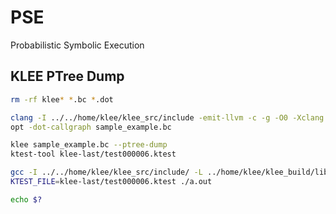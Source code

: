 # PSE 

Probabilistic Symbolic Execution

## KLEE PTree Dump

```bash 
rm -rf klee* *.bc *.dot

clang -I ../../home/klee/klee_src/include -emit-llvm -c -g -O0 -Xclang -disable-O0-optnone sample_example.cpp
opt -dot-callgraph sample_example.bc

klee sample_example.bc --ptree-dump
ktest-tool klee-last/test000006.ktest

gcc -I ../../home/klee/klee_src/include/ -L ../home/klee/klee_build/lib/ sample_example.cpp -lkleeRuntest
KTEST_FILE=klee-last/test000006.ktest ./a.out

echo $?
```
